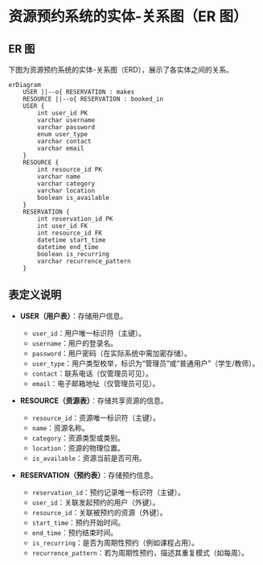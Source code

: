 # 资源预约系统的实体-关系图（ER 图）

## ER 图  
下图为资源预约系统的实体-关系图（ERD），展示了各实体之间的关系。

```mermaid
erDiagram
    USER ||--o{ RESERVATION : makes
    RESOURCE ||--o{ RESERVATION : booked_in
    USER {
        int user_id PK
        varchar username
        varchar password
        enum user_type
        varchar contact
        varchar email
    }
    RESOURCE {
        int resource_id PK
        varchar name
        varchar category
        varchar location
        boolean is_available
    }
    RESERVATION {
        int reservation_id PK
        int user_id FK
        int resource_id FK
        datetime start_time
        datetime end_time
        boolean is_recurring
        varchar recurrence_pattern
    }
```

## 表定义说明  

- **USER（用户表）**：存储用户信息。
  - `user_id`：用户唯一标识符（主键）。
  - `username`：用户的登录名。
  - `password`：用户密码（在实际系统中需加密存储）。
  - `user_type`：用户类型枚举，标识为“管理员”或“普通用户”（学生/教师）。
  - `contact`：联系电话（仅管理员可见）。
  - `email`：电子邮箱地址（仅管理员可见）。

- **RESOURCE（资源表）**：存储共享资源的信息。
  - `resource_id`：资源唯一标识符（主键）。
  - `name`：资源名称。
  - `category`：资源类型或类别。
  - `location`：资源的物理位置。
  - `is_available`：资源当前是否可用。

- **RESERVATION（预约表）**：存储预约信息。
  - `reservation_id`：预约记录唯一标识符（主键）。
  - `user_id`：关联发起预约的用户（外键）。
  - `resource_id`：关联被预约的资源（外键）。
  - `start_time`：预约开始时间。
  - `end_time`：预约结束时间。
  - `is_recurring`：是否为周期性预约（例如课程占用）。
  - `recurrence_pattern`：若为周期性预约，描述其重复模式（如每周）。
